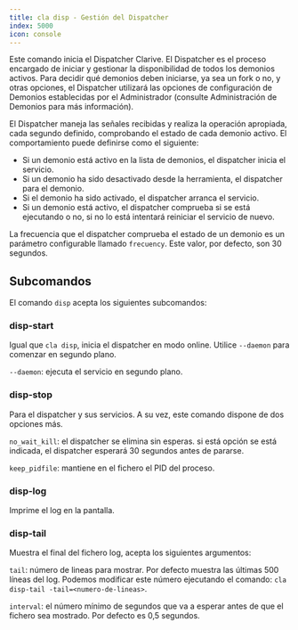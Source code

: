 ```yaml
---
title: cla disp - Gestión del Dispatcher
index: 5000
icon: console
---
```


Este comando inicia el Dispatcher Clarive.  El Dispatcher es el proceso encargado de iniciar y gestionar la
disponibilidad de todos los demonios activos. Para decidir qué demonios deben iniciarse, ya sea un fork o no, y otras
opciones, el Dispatcher utilizará las opciones de configuración de Demonios establecidas por el Administrador (consulte
Administración de Demonios para más información).

El Dispatcher maneja las señales recibidas y realiza la operación apropiada, cada segundo definido, comprobando el
estado de cada demonio activo. El comportamiento puede definirse como el siguiente:

- Si un demonio está activo en la lista de demonios, el dispatcher inicia el servicio.
- Si un demonio ha sido desactivado desde la herramienta, el dispatcher para el demonio.
- Si el demonio ha sido activado, el dispatcher arranca el servicio.
- Si un demonio está activo, el dispatcher comprueba si se está ejecutando o no, si no lo está intentará reiniciar el
  servicio de nuevo.

La frecuencia que el dispatcher comprueba el estado de un demonio es un parámetro configurable llamado `frecuency`. Este
valor, por defecto, son 30 segundos.


## Subcomandos

El comando `disp` acepta los siguientes subcomandos:

### disp-start

Igual que `cla disp`, inicia el dispatcher en modo online. Utilice `--daemon` para comenzar en segundo plano.

`--daemon`: ejecuta el servicio en segundo plano.

### disp-stop

Para el dispatcher y sus servicios. A su vez, este comando dispone de dos opciones más.

`no_wait_kill`: el dispatcher se elimina sin esperas. si está opción se está indicada, el dispatcher esperará 30 segundos antes de pararse.

`keep_pidfile`: mantiene en el fichero el PID del proceso.

### disp-log

Imprime el log en la pantalla.

### disp-tail

Muestra el final del fichero log, acepta los siguientes argumentos:

`tail`: número de lineas para mostrar. Por defecto muestra las últimas 500 líneas del log. Podemos modificar este número
ejecutando el comando: `cla disp-tail -tail=<numero-de-lineas>`.

`interval`: el número mínimo de segundos que va a esperar antes de que el fichero sea mostrado. Por defecto es 0,5
segundos.
